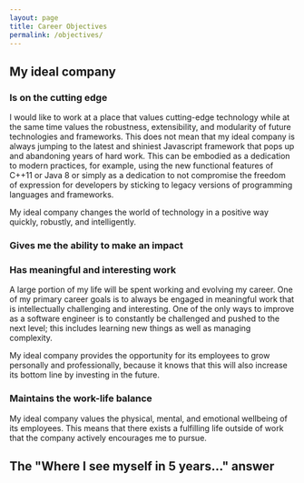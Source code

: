 ```yaml
---
layout: page
title: Career Objectives
permalink: /objectives/
---
```


## My ideal company

### Is on the cutting edge

I would like to work at a place that values cutting-edge technology while at
the same time values the robustness, extensibility, and modularity of future
technologies and frameworks. This does not mean that my ideal company is
always jumping to the latest and shiniest Javascript framework that pops up
and abandoning years of hard work. This can be embodied as a dedication to
modern practices, for example, using the new functional features of C++11 or
Java 8 or simply as a dedication to not compromise the freedom of expression
for developers by sticking to legacy versions of programming languages and
frameworks.

My ideal company changes the world of technology in a positive way quickly,
robustly, and intelligently. 

### Gives me the ability to make an impact

### Has meaningful and interesting work

A large portion of my life will be spent working and evolving my career. One
of my primary career goals is to always be engaged in meaningful work that is
intellectually challenging and interesting. One of the only ways to improve as
a software engineer is to constantly be challenged and pushed to the next
level; this includes learning new things as well as managing complexity.

My ideal company provides the opportunity for its employees to grow
personally and professionally, because it knows that this will also increase
its bottom line by investing in the future.

### Maintains the work-life balance

My ideal company values the physical, mental, and emotional wellbeing of its
employees. This means that there exists a fulfilling life outside of work that
the company actively encourages me to pursue.

## The "Where I see myself in 5 years..." answer
